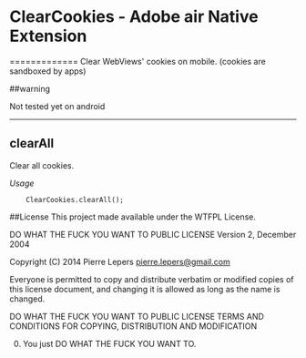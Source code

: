 # ClearCookies - Adobe air Native Extension #
=============
Clear WebViews' cookies on mobile. (cookies are sandboxed by apps)


##warning

Not tested yet on android

-------



## clearAll ##

Clear all cookies.
	
*Usage*

		ClearCookies.clearAll();			
			
##License
This project made available under the WTFPL License.


DO WHAT THE FUCK YOU WANT TO PUBLIC LICENSE
Version 2, December 2004

Copyright (C) 2014 Pierre Lepers <pierre.lepers@gmail.com>

Everyone is permitted to copy and distribute verbatim or modified
copies of this license document, and changing it is allowed as long
as the name is changed.

DO WHAT THE FUCK YOU WANT TO PUBLIC LICENSE
TERMS AND CONDITIONS FOR COPYING, DISTRIBUTION AND MODIFICATION

0. You just DO WHAT THE FUCK YOU WANT TO.
